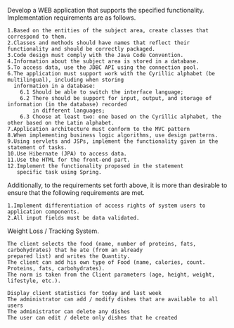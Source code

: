 Develop a WEB application that supports the specified functionality. Implementation requirements are as follows.
    
    1.Based on the entities of the subject area, create classes that correspond to them.
    2.Classes and methods should have names that reflect their functionality and should be correctly packaged.
    3.Code design must comply with the Java Code Convention.
    4.Information about the subject area is stored in a database.
    5.To access data, use the JDBC API using the connection pool.
    6.The application must support work with the Cyrillic alphabet (be multilingual), including when storing 
      information in a database:
        6.1 Should be able to switch the interface language;
        6.2 There should be support for input, output, and storage of information (in the database) recorded
            in different languages;
        6.3 Choose at least two: one based on the Cyrillic alphabet, the other based on the Latin alphabet.
    7.Application architecture must conform to the MVC pattern
    8.When implementing business logic algorithms, use design patterns.
    9.Using servlets and JSPs, implement the functionality given in the statement of tasks.
    10.Use Hibernate (JPA) to access data.
    11.Use the HTML for the front-end part.
    12.Implement the functionality proposed in the statement
       specific task using Spring.
      
Additionally, to the requirements set forth above, it is more than desirable to ensure that the 
following requirements are met.
       
    1.Implement differentiation of access rights of system users to application components.
    2.All input fields must be data validated.
    
Weight Loss / Tracking System.

    The client selects the food (name, number of proteins, fats, carbohydrates) that he ate (from an already 
    prepared list) and writes the Quantity.
    The client can add his own type of Food (name, calories, count. Proteins, fats, carbohydrates).
    The norm is taken from the Client parameters (age, height, weight, lifestyle, etc.).
    
    Display client statistics for today and last week
    The administrator can add / modify dishes that are available to all users
    The administrator can delete any dishes
    The user can edit / delete only dishes that he created